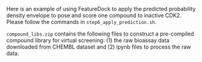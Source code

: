 Here is an example of using FeatureDock to apply the predicted probability density envelope to pose and score one compound to inactive CDK2. Please follow the commands in `step6_apply_prediction.sh`.

`compound_libs.zip` contains the following files to construct a pre-compiled compound library for virtual screening: (1) the raw bioassay data downloaded from CHEMBL dataset and (2) ipynb files to process the raw data.
